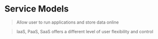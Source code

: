 # Service Models

> Allow user to run applications and store data online

> IaaS, PaaS, SaaS offers a different level of user flexibility and control 